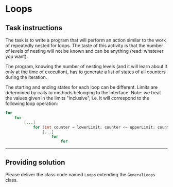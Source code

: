 # Loops

## Task instructions

The task is to write a program that will perform an action similar to the work of repeatedly nested for loops. The taste of this activity is that the number of levels of nesting will not be known and can be anything (read: whatever you want).

The program, knowing the number of nesting levels (and it will learn about it only at the time of execution), has to generate a list of states of all counters during the iteration.

The starting and ending states for each loop can be different. Limits are determined by calls to methods belonging to the interface. Note: we treat the values given in the limits "inclusive", i.e. it will correspond to the following loop operation:

```java
for
    for
        [...]
            for (int counter = lowerLimit; counter <= upperLimit; counter++)
                [...]
                    for
                        for
```

---

## Providing solution

Please deliver the class code named `Loops` extending the `GeneralLoops` class.
